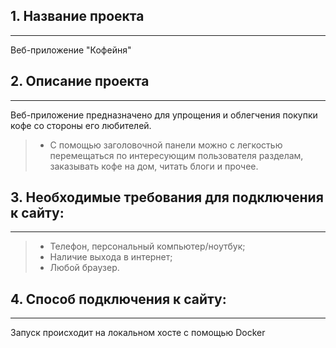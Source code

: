## 1. Название проекта
___

Веб-приложение "Кофейня"

## 2. Описание проекта
___

Веб-приложение предназначено для упрощения и облегчения покупки кофе со стороны
его любителей.

> - С помощью заголовочной панели можно с легкостью перемещаться по интересующим пользователя разделам, заказывать кофе на дом, читать блоги и прочее.

## 3. Необходимые требования для подключения к сайту:
___

> - Телефон, персональный компьютер/ноутбук;
> - Наличие выхода в интернет;
> - Любой браузер.

## 4. Способ подключения к сайту:
___

Запуск происходит на локальном хосте с помощью Docker
